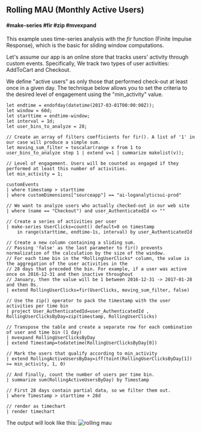 ## Rolling MAU (Monthly Active Users)
#### #make-series #fir #zip #mvexpand

This example uses time-series analysis with the *fir* function (Finite Impulse Response), which is the basic for sliding window computations.

Let's assume our app is an online store that tracks users' activity through custom events. Specifically, We track two types of user activities: AddToCart and Checkout. 

We define "active users" as only those that performed check-out at least once in a given day.
The technique below allows you to set the criteria to the desired level of engagement using the "min_activity" value.

```AIQL
let endtime = endofday(datetime(2017-03-01T00:00:00Z));
let window = 60d;
let starttime = endtime-window;
let interval = 1d;
let user_bins_to_analyze = 28;

// Create an array of filters coefficients for fir(). A list of '1' in our case will produce a simple sum.
let moving_sum_filter = toscalar(range x from 1 to user_bins_to_analyze step 1 | extend v=1 | summarize makelist(v)); 

// Level of engagement. Users will be counted as engaged if they performed at least this number of activities.
let min_activity = 1;

customEvents
| where timestamp > starttime  
| where customDimensions["sourceapp"] == "ai-loganalyticsui-prod"

// We want to analyze users who actually checked-out in our web site
| where (name == "Checkout") and user_AuthenticatedId <> ""

// Create a series of activities per user
| make-series UserClicks=count() default=0 on timestamp 
	in range(starttime, endtime-1s, interval) by user_AuthenticatedId

// Create a new column containing a sliding sum. 
// Passing 'false' as the last parameter to fir() prevents normalization of the calculation by the size of the window.
// For each time bin in the *RollingUserClicks* column, the value is the aggregation of the user activities in the 
// 28 days that preceded the bin. For example, if a user was active once on 2016-12-31 and then inactive throughout 
// January, then the value will be 1 between 2016-12-31 -> 2017-01-28 and then 0s. 
| extend RollingUserClicks=fir(UserClicks, moving_sum_filter, false)

// Use the zip() operator to pack the timestamp with the user activities per time bin
| project User_AuthenticatedId=user_AuthenticatedId , RollingUserClicksByDay=zip(timestamp, RollingUserClicks)

// Transpose the table and create a separate row for each combination of user and time bin (1 day)
| mvexpand RollingUserClicksByDay
| extend Timestamp=todatetime(RollingUserClicksByDay[0])

// Mark the users that qualify according to min_activity
| extend RollingActiveUsersByDay=iff(toint(RollingUserClicksByDay[1]) >= min_activity, 1, 0)

// And finally, count the number of users per time bin.
| summarize sum(RollingActiveUsersByDay) by Timestamp

// First 28 days contain partial data, so we filter them out.
| where Timestamp > starttime + 28d

// render as timechart
| render timechart
```

The output will look like this:
![rolling mau](/images/rolling_mau.png)